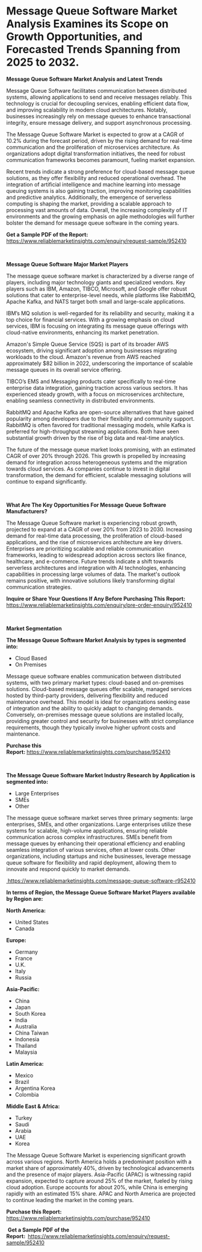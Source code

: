<p><h1>Message Queue Software Market Analysis Examines its Scope on Growth Opportunities, and Forecasted Trends Spanning from 2025 to 2032.</h1></p><p><strong>Message Queue Software Market Analysis and Latest Trends</strong></p>
<p><p>Message Queue Software facilitates communication between distributed systems, allowing applications to send and receive messages reliably. This technology is crucial for decoupling services, enabling efficient data flow, and improving scalability in modern cloud architectures. Notably, businesses increasingly rely on message queues to enhance transactional integrity, ensure message delivery, and support asynchronous processing.</p><p>The Message Queue Software Market is expected to grow at a CAGR of 10.2% during the forecast period, driven by the rising demand for real-time communication and the proliferation of microservices architecture. As organizations adopt digital transformation initiatives, the need for robust communication frameworks becomes paramount, fueling market expansion.</p><p>Recent trends indicate a strong preference for cloud-based message queue solutions, as they offer flexibility and reduced operational overhead. The integration of artificial intelligence and machine learning into message queuing systems is also gaining traction, improving monitoring capabilities and predictive analytics. Additionally, the emergence of serverless computing is shaping the market, providing a scalable approach to processing vast amounts of data. Overall, the increasing complexity of IT environments and the growing emphasis on agile methodologies will further bolster the demand for message queue software in the coming years.</p></p>
<p><strong>Get a Sample PDF of the Report:&nbsp;</strong> <a href="https://www.reliablemarketinsights.com/enquiry/request-sample/952410?utm_campaign=3093&utm_medium=2&utm_source=Github&utm_content=ia&utm_term=17042025&utm_id=message-queue-software">https://www.reliablemarketinsights.com/enquiry/request-sample/952410</a></p>
<p>&nbsp;</p>
<p><strong>Message Queue Software Major Market Players</strong></p>
<p><p>The message queue software market is characterized by a diverse range of players, including major technology giants and specialized vendors. Key players such as IBM, Amazon, TIBCO, Microsoft, and Google offer robust solutions that cater to enterprise-level needs, while platforms like RabbitMQ, Apache Kafka, and NATS target both small and large-scale applications.</p><p>IBM’s MQ solution is well-regarded for its reliability and security, making it a top choice for financial services. With a growing emphasis on cloud services, IBM is focusing on integrating its message queue offerings with cloud-native environments, enhancing its market penetration.</p><p>Amazon's Simple Queue Service (SQS) is part of its broader AWS ecosystem, driving significant adoption among businesses migrating workloads to the cloud. Amazon's revenue from AWS reached approximately $82 billion in 2022, underscoring the importance of scalable message queues in its overall service offering.</p><p>TIBCO’s EMS and Messaging products cater specifically to real-time enterprise data integration, gaining traction across various sectors. It has experienced steady growth, with a focus on microservices architecture, enabling seamless connectivity in distributed environments.</p><p>RabbitMQ and Apache Kafka are open-source alternatives that have gained popularity among developers due to their flexibility and community support. RabbitMQ is often favored for traditional messaging models, while Kafka is preferred for high-throughput streaming applications. Both have seen substantial growth driven by the rise of big data and real-time analytics.</p><p>The future of the message queue market looks promising, with an estimated CAGR of over 20% through 2026. This growth is propelled by increasing demand for integration across heterogeneous systems and the migration towards cloud services. As companies continue to invest in digital transformation, the demand for efficient, scalable messaging solutions will continue to expand significantly.</p></p>
<p>&nbsp;</p>
<p><strong>What Are The Key Opportunities For Message Queue Software Manufacturers?</strong></p>
<p><p>The Message Queue Software market is experiencing robust growth, projected to expand at a CAGR of over 20% from 2023 to 2030. Increasing demand for real-time data processing, the proliferation of cloud-based applications, and the rise of microservices architecture are key drivers. Enterprises are prioritizing scalable and reliable communication frameworks, leading to widespread adoption across sectors like finance, healthcare, and e-commerce. Future trends indicate a shift towards serverless architectures and integration with AI technologies, enhancing capabilities in processing large volumes of data. The market's outlook remains positive, with innovative solutions likely transforming digital communication strategies.</p></p>
<p><strong>Inquire or Share Your Questions If Any Before Purchasing This Report:</strong> <a href="https://www.reliablemarketinsights.com/enquiry/pre-order-enquiry/952410?utm_campaign=3093&utm_medium=2&utm_source=Github&utm_content=ia&utm_term=17042025&utm_id=message-queue-software">https://www.reliablemarketinsights.com/enquiry/pre-order-enquiry/952410</a></p>
<p>&nbsp;</p>
<p><strong>Market Segmentation</strong></p>
<p><strong>The Message Queue Software Market Analysis by types is segmented into:</strong></p>
<p><ul><li>Cloud Based</li><li>On Premises</li></ul></p>
<p><p>Message queue software enables communication between distributed systems, with two primary market types: cloud-based and on-premises solutions. Cloud-based message queues offer scalable, managed services hosted by third-party providers, delivering flexibility and reduced maintenance overhead. This model is ideal for organizations seeking ease of integration and the ability to quickly adapt to changing demands. Conversely, on-premises message queue solutions are installed locally, providing greater control and security for businesses with strict compliance requirements, though they typically involve higher upfront costs and maintenance.</p></p>
<p><strong>Purchase this Report:&nbsp;</strong><a href="https://www.reliablemarketinsights.com/purchase/952410?utm_campaign=3093&utm_medium=2&utm_source=Github&utm_content=ia&utm_term=17042025&utm_id=message-queue-software">https://www.reliablemarketinsights.com/purchase/952410</a></p>
<p>&nbsp;</p>
<p><strong>The Message Queue Software Market Industry Research by Application is segmented into:</strong></p>
<p><ul><li>Large Enterprises</li><li>SMEs</li><li>Other</li></ul></p>
<p><p>The message queue software market serves three primary segments: large enterprises, SMEs, and other organizations. Large enterprises utilize these systems for scalable, high-volume applications, ensuring reliable communication across complex infrastructures. SMEs benefit from message queues by enhancing their operational efficiency and enabling seamless integration of various services, often at lower costs. Other organizations, including startups and niche businesses, leverage message queue software for flexibility and rapid deployment, allowing them to innovate and respond quickly to market demands.</p></p>
<p><a href="https://www.reliablemarketinsights.com/message-queue-software-r952410?utm_campaign=3093&utm_medium=2&utm_source=Github&utm_content=ia&utm_term=17042025&utm_id=message-queue-software">&nbsp;https://www.reliablemarketinsights.com/message-queue-software-r952410</a></p>
<p><strong>In terms of Region, the Message Queue Software Market Players available by Region are:</strong></p>
<p>
    <p> <strong> North America: </strong>
        <ul>
            <li>United States</li>
            <li>Canada</li>
        </ul>
        </p> 
    <p> <strong> Europe: </strong>
        <ul>
            <li>Germany</li>
            <li>France</li>
            <li>U.K.</li>
            <li>Italy</li>
            <li>Russia</li>
        </ul>
        </p> 
    <p> <strong> Asia-Pacific: </strong>
        <ul>
            <li>China</li>
            <li>Japan</li>
            <li>South Korea</li>
            <li>India</li>
            <li>Australia</li>
            <li>China Taiwan</li>
            <li>Indonesia</li>
            <li>Thailand</li>
            <li>Malaysia</li>
        </ul>
        </p> 
    <p> <strong> Latin America: </strong>
        <ul>
            <li>Mexico</li>
            <li>Brazil</li>
            <li>Argentina Korea</li>
            <li>Colombia</li>
        </ul>
        </p> 
    <p> <strong> Middle East & Africa: </strong>
        <ul>
            <li>Turkey</li>
            <li>Saudi</li>
            <li>Arabia</li>
            <li>UAE</li>
            <li>Korea</li>
        </ul>
    </p>
    </p>
<p><p>The Message Queue Software Market is experiencing significant growth across various regions. North America holds a predominant position with a market share of approximately 40%, driven by technological advancements and the presence of major players. Asia-Pacific (APAC) is witnessing rapid expansion, expected to capture around 25% of the market, fueled by rising cloud adoption. Europe accounts for about 20%, while China is emerging rapidly with an estimated 15% share. APAC and North America are projected to continue leading the market in the coming years.</p></p>
<p><strong>Purchase this Report: </strong><a href="https://www.reliablemarketinsights.com/purchase/952410?utm_campaign=3093&utm_medium=2&utm_source=Github&utm_content=ia&utm_term=17042025&utm_id=message-queue-software">https://www.reliablemarketinsights.com/purchase/952410</a></p>
<p>&nbsp;<strong>Get a Sample PDF of the Report:&nbsp;&nbsp;</strong><a href="https://www.reliablemarketinsights.com/enquiry/request-sample/952410?utm_campaign=3093&utm_medium=2&utm_source=Github&utm_content=ia&utm_term=17042025&utm_id=message-queue-software">https://www.reliablemarketinsights.com/enquiry/request-sample/952410</a></p>
<p><strong></strong></p>
<p><p></p><p></p><p></p></p>